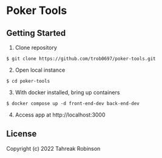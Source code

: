 # Poker Tools
## Getting Started
1. Clone repository
```
$ git clone https://github.com/trob0697/poker-tools.git
```
2. Open local instance
```
$ cd poker-tools
```
3. With docker installed, bring up containers
```
$ docker compose up -d front-end-dev back-end-dev
```
4. Access app at http://localhost:3000

## License

Copyright (c) 2022 Tahreak Robinson
